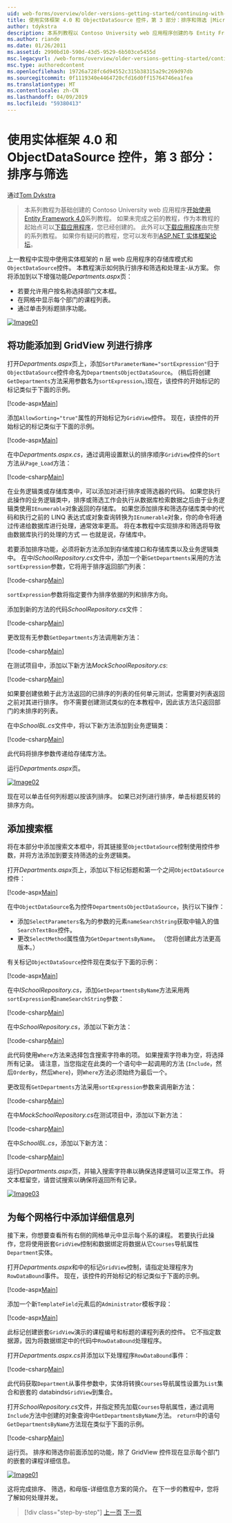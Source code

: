 ```yaml
---
uid: web-forms/overview/older-versions-getting-started/continuing-with-ef/using-the-entity-framework-and-the-objectdatasource-control-part-3-sorting-and-filtering
title: 使用实体框架 4.0 和 ObjectDataSource 控件，第 3 部分：排序和筛选 |Microsoft Docs
author: tdykstra
description: 本系列教程以 Contoso University web 应用程序创建的与 Entity Framework 4.0 教程系列入门教程为基础。 我...
ms.author: riande
ms.date: 01/26/2011
ms.assetid: 2990bd10-590d-43d5-9529-6b503ce5455d
msc.legacyurl: /web-forms/overview/older-versions-getting-started/continuing-with-ef/using-the-entity-framework-and-the-objectdatasource-control-part-3-sorting-and-filtering
msc.type: authoredcontent
ms.openlocfilehash: 19726a728fc6d94552c315b38315a29c269d97db
ms.sourcegitcommit: 0f1119340e4464720cfd16d0ff15764746ea1fea
ms.translationtype: MT
ms.contentlocale: zh-CN
ms.lasthandoff: 04/09/2019
ms.locfileid: "59380413"
---
```

# <a name="using-the-entity-framework-40-and-the-objectdatasource-control-part-3-sorting-and-filtering"></a>使用实体框架 4.0 和 ObjectDataSource 控件，第 3 部分：排序与筛选

通过[Tom Dykstra](https://github.com/tdykstra)

> 本系列教程为基础创建的 Contoso University web 应用程序[开始使用 Entity Framework 4.0](https://asp.net/entity-framework/tutorials#Getting%20Started)系列教程。 如果未完成之前的教程，作为本教程的起始点可以[下载应用程序](https://code.msdn.microsoft.com/ASPNET-Web-Forms-97f8ee9a)，您已经创建的。 此外可以[下载应用程序](https://code.msdn.microsoft.com/ASPNET-Web-Forms-6c7197aa)由完整的系列教程。 如果你有疑问的教程，您可以发布到[ASP.NET 实体框架论坛](https://forums.asp.net/1227.aspx)。


上一教程中实现中使用实体框架的 n 层 web 应用程序的存储库模式和`ObjectDataSource`控件。 本教程演示如何执行排序和筛选和处理主-从方案。 你将添加到以下增强功能*Departments.aspx*页：

- 若要允许用户按名称选择部门文本框。
- 在网格中显示每个部门的课程列表。
- 通过单击列标题排序功能。

[![Image01](using-the-entity-framework-and-the-objectdatasource-control-part-3-sorting-and-filtering/_static/image2.png)](using-the-entity-framework-and-the-objectdatasource-control-part-3-sorting-and-filtering/_static/image1.png)

## <a name="adding-the-ability-to-sort-gridview-columns"></a>将功能添加到 GridView 列进行排序

打开*Departments.aspx*页上，添加`SortParameterName="sortExpression"`归于`ObjectDataSource`控件命名为`DepartmentsObjectDataSource`。 (稍后将创建`GetDepartments`方法采用参数名为`sortExpression`。)现在，该控件的开始标记的标记类似于下面的示例。

[!code-aspx[Main](using-the-entity-framework-and-the-objectdatasource-control-part-3-sorting-and-filtering/samples/sample1.aspx)]

添加`AllowSorting="true"`属性的开始标记为`GridView`控件。 现在，该控件的开始标记的标记类似于下面的示例。

[!code-aspx[Main](using-the-entity-framework-and-the-objectdatasource-control-part-3-sorting-and-filtering/samples/sample2.aspx)]

在中*Departments.aspx.cs*，通过调用设置默认的排序顺序`GridView`控件的`Sort`方法从`Page_Load`方法：

[!code-csharp[Main](using-the-entity-framework-and-the-objectdatasource-control-part-3-sorting-and-filtering/samples/sample3.cs)]

在业务逻辑类或存储库类中，可以添加对进行排序或筛选器的代码。 如果您执行此操作的业务逻辑类中，排序或筛选工作会执行从数据库检索数据之后由于业务逻辑类使用`IEnumerable`对象返回的存储库。 如果您添加排序和筛选存储库类中的代码和执行之前的 LINQ 表达式或对象查询转换为`IEnumerable`对象，你的命令将通过传递给数据库进行处理，通常效率更高。 将在本教程中实现排序和筛选将导致由数据库执行的处理的方式 — 也就是说，存储库中。

若要添加排序功能，必须将新方法添加到存储库接口和存储库类以及业务逻辑类中。 在中*ISchoolRepository.cs*文件中，添加一个新`GetDepartments`采用的方法`sortExpression`参数，它将用于排序返回部门列表：

[!code-csharp[Main](using-the-entity-framework-and-the-objectdatasource-control-part-3-sorting-and-filtering/samples/sample4.cs)]

`sortExpression`参数将指定要作为排序依据的列和排序方向。

添加到新的方法的代码*SchoolRepository.cs*文件：

[!code-csharp[Main](using-the-entity-framework-and-the-objectdatasource-control-part-3-sorting-and-filtering/samples/sample5.cs)]

更改现有无参数`GetDepartments`方法调用新方法：

[!code-csharp[Main](using-the-entity-framework-and-the-objectdatasource-control-part-3-sorting-and-filtering/samples/sample6.cs)]

在测试项目中，添加以下新方法*MockSchoolRepository.cs*:

[!code-csharp[Main](using-the-entity-framework-and-the-objectdatasource-control-part-3-sorting-and-filtering/samples/sample7.cs)]

如果要创建依赖于此方法返回的已排序的列表的任何单元测试，您需要对列表返回之前对其进行排序。 你不需要创建测试类似的在本教程中，因此该方法只返回部门的未排序的列表。

在中*SchoolBL.cs*文件中，将以下新方法添加到业务逻辑类：

[!code-csharp[Main](using-the-entity-framework-and-the-objectdatasource-control-part-3-sorting-and-filtering/samples/sample8.cs)]

此代码将排序参数传递给存储库方法。

运行*Departments.aspx*页。

[![Image02](using-the-entity-framework-and-the-objectdatasource-control-part-3-sorting-and-filtering/_static/image4.png)](using-the-entity-framework-and-the-objectdatasource-control-part-3-sorting-and-filtering/_static/image3.png)

现在可以单击任何列标题以按该列排序。 如果已对列进行排序，单击标题反转的排序方向。

## <a name="adding-a-search-box"></a>添加搜索框

将在本部分中添加搜索文本框中，将其链接至`ObjectDataSource`控制使用控件参数，并将方法添加到要支持筛选的业务逻辑类。

打开*Departments.aspx*页上，添加以下标记标题和第一个之间`ObjectDataSource`控件：

[!code-aspx[Main](using-the-entity-framework-and-the-objectdatasource-control-part-3-sorting-and-filtering/samples/sample9.aspx)]

在中`ObjectDataSource`名为控件`DepartmentsObjectDataSource`，执行以下操作：

- 添加`SelectParameters`名为的参数的元素`nameSearchString`获取中输入的值`SearchTextBox`控件。
- 更改`SelectMethod`属性值为`GetDepartmentsByName`。 （您将创建此方法更高版本。）

有关标记`ObjectDataSource`控件现在类似于下面的示例：

[!code-aspx[Main](using-the-entity-framework-and-the-objectdatasource-control-part-3-sorting-and-filtering/samples/sample10.aspx)]

在中*ISchoolRepository.cs*，添加`GetDepartmentsByName`方法采用两`sortExpression`和`nameSearchString`参数：

[!code-csharp[Main](using-the-entity-framework-and-the-objectdatasource-control-part-3-sorting-and-filtering/samples/sample11.cs)]

在中*SchoolRepository.cs*，添加以下新方法：

[!code-csharp[Main](using-the-entity-framework-and-the-objectdatasource-control-part-3-sorting-and-filtering/samples/sample12.cs)]

此代码使用`Where`方法来选择包含搜索字符串的项。 如果搜索字符串为空，将选择所有记录。 请注意，当您指定在此类的一个语句中一起调用的方法 (`Include`，然后`OrderBy`，然后`Where`)，则`Where`方法必须始终为最后一个。

更改现有`GetDepartments`方法采用`sortExpression`参数来调用新方法：

[!code-csharp[Main](using-the-entity-framework-and-the-objectdatasource-control-part-3-sorting-and-filtering/samples/sample13.cs)]

在中*MockSchoolRepository.cs*在测试项目中，添加以下新方法：

[!code-csharp[Main](using-the-entity-framework-and-the-objectdatasource-control-part-3-sorting-and-filtering/samples/sample14.cs)]

在中*SchoolBL.cs*，添加以下新方法：

[!code-csharp[Main](using-the-entity-framework-and-the-objectdatasource-control-part-3-sorting-and-filtering/samples/sample15.cs)]

运行*Departments.aspx*页，并输入搜索字符串以确保选择逻辑可以正常工作。 将文本框留空，请尝试搜索以确保将返回所有记录。

[![Image03](using-the-entity-framework-and-the-objectdatasource-control-part-3-sorting-and-filtering/_static/image6.png)](using-the-entity-framework-and-the-objectdatasource-control-part-3-sorting-and-filtering/_static/image5.png)

## <a name="adding-a-details-column-for-each-grid-row"></a>为每个网格行中添加详细信息列

接下来，你想要查看所有右侧的网格单元中显示每个系的课程。 若要执行此操作，您将使用嵌套`GridView`控制和数据绑定将数据从它`Courses`导航属性`Department`实体。

打开*Departments.aspx*和中的标记`GridView`控制，请指定处理程序为`RowDataBound`事件。 现在，该控件的开始标记的标记类似于下面的示例。

[!code-aspx[Main](using-the-entity-framework-and-the-objectdatasource-control-part-3-sorting-and-filtering/samples/sample16.aspx)]

添加一个新`TemplateField`元素后的`Administrator`模板字段：

[!code-aspx[Main](using-the-entity-framework-and-the-objectdatasource-control-part-3-sorting-and-filtering/samples/sample17.aspx)]

此标记创建嵌套`GridView`演示的课程编号和标题的课程列表的控件。 它不指定数据源，因为将数据绑定中的代码中`RowDataBound`处理程序。

打开*Departments.aspx.cs*并添加以下处理程序`RowDataBound`事件：

[!code-csharp[Main](using-the-entity-framework-and-the-objectdatasource-control-part-3-sorting-and-filtering/samples/sample18.cs)]

此代码获取`Department`从事件参数中，实体将转换`Courses`导航属性设置为`List`集合和嵌套的 databinds`GridView`到集合。

打开*SchoolRepository.cs*文件，并指定预先加载`Courses`导航属性，通过调用`Include`方法中创建的对象查询中`GetDepartmentsByName`方法。 `return`中的语句`GetDepartmentsByName`方法现在类似于下面的示例。

[!code-csharp[Main](using-the-entity-framework-and-the-objectdatasource-control-part-3-sorting-and-filtering/samples/sample19.cs)]

运行页。 排序和筛选你前面添加的功能，除了 GridView 控件现在显示每个部门的嵌套的课程详细信息。

[![Image01](using-the-entity-framework-and-the-objectdatasource-control-part-3-sorting-and-filtering/_static/image8.png)](using-the-entity-framework-and-the-objectdatasource-control-part-3-sorting-and-filtering/_static/image7.png)

这将完成排序、 筛选，和母版-详细信息方案的简介。 在下一步的教程中，您将了解如何处理并发。

> [!div class="step-by-step"]
> [上一页](using-the-entity-framework-and-the-objectdatasource-control-part-2-adding-a-business-logic-layer-and-unit-tests.md)
> [下一页](handling-concurrency-with-the-entity-framework-in-an-asp-net-web-application.md)
